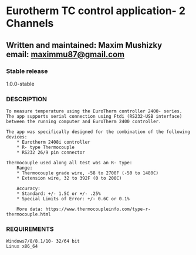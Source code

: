 #  Eurotherm TC control application- 2 Channels


Written and maintained: Maxim Mushizky<br>
email: maximmu87@gmail.com
---
### Stable release
1.0.0-stable
### DESCRIPTION
	To measure temperature using the EuroTherm controller 2400- series.
	The app supports serial connection using Ftdi (RS232-USB interface)
	between the running computer and EuroTherm 2400 controller.
	
	The app was specifically designed for the combination of the following devices:
		* Eurotherm 2408i controller
		* R- type Thermocouple 
		* RS232 26/9 pin connector

	Thermocouple used along all test was an R- type:
		Range:
		* Thermocouple grade wire, -58 to 2700F (-50 to 1480C)
		* Extension wire, 32 to 392F (0 to 200C)
		
		Accuracy:
		* Standard: +/- 1.5C or +/- .25%
		* Special Limits of Error: +/- 0.6C or 0.1%
		
		More data: https://www.thermocoupleinfo.com/type-r-thermocouple.html


### REQUIREMENTS
	Windows7/8/8.1/10- 32/64 bit
	Linux x86_64
